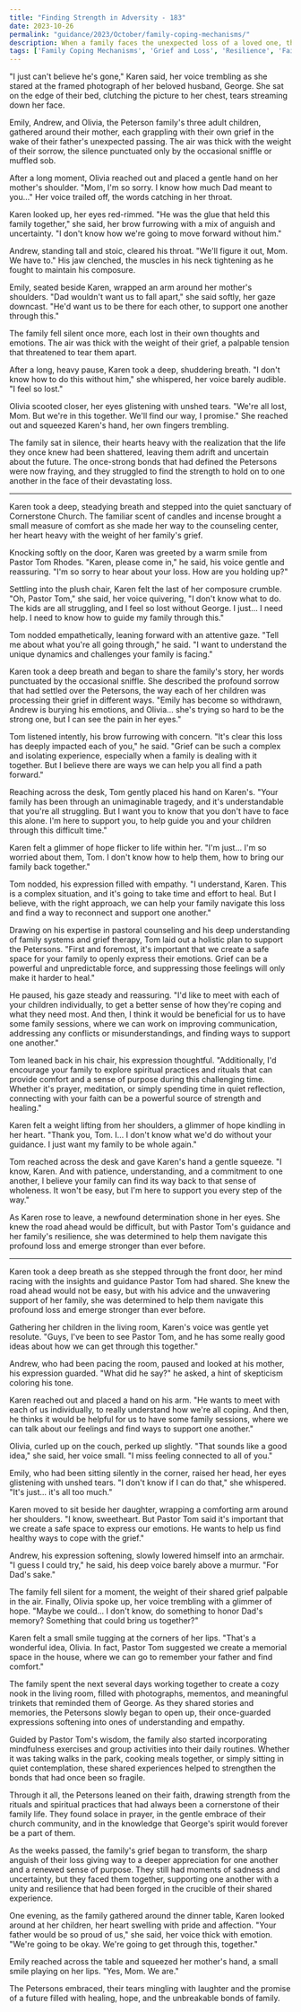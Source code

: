 ```yaml
---
title: "Finding Strength in Adversity - 183"
date: 2023-10-26
permalink: "guidance/2023/October/family-coping-mechanisms/"
description: When a family faces the unexpected loss of a loved one, they struggle to cope with their grief and find the strength to move forward. Seeking guidance from Pastor Tom Rhodes, they learn how to navigate their emotions, strengthen their family bonds, and discover the healing power of faith.
tags: ['Family Coping Mechanisms', 'Grief and Loss', 'Resilience', 'Faith and Spirituality', 'Pastoral Guidance']
---
```

"I just can't believe he's gone," Karen said, her voice trembling as she stared at the framed photograph of her beloved husband, George. She sat on the edge of their bed, clutching the picture to her chest, tears streaming down her face.

Emily, Andrew, and Olivia, the Peterson family's three adult children, gathered around their mother, each grappling with their own grief in the wake of their father's unexpected passing. The air was thick with the weight of their sorrow, the silence punctuated only by the occasional sniffle or muffled sob.

After a long moment, Olivia reached out and placed a gentle hand on her mother's shoulder. "Mom, I'm so sorry. I know how much Dad meant to you..." Her voice trailed off, the words catching in her throat.

Karen looked up, her eyes red-rimmed. "He was the glue that held this family together," she said, her brow furrowing with a mix of anguish and uncertainty. "I don't know how we're going to move forward without him."

Andrew, standing tall and stoic, cleared his throat. "We'll figure it out, Mom. We have to." His jaw clenched, the muscles in his neck tightening as he fought to maintain his composure.

Emily, seated beside Karen, wrapped an arm around her mother's shoulders. "Dad wouldn't want us to fall apart," she said softly, her gaze downcast. "He'd want us to be there for each other, to support one another through this."

The family fell silent once more, each lost in their own thoughts and emotions. The air was thick with the weight of their grief, a palpable tension that threatened to tear them apart.

After a long, heavy pause, Karen took a deep, shuddering breath. "I don't know how to do this without him," she whispered, her voice barely audible. "I feel so lost."

Olivia scooted closer, her eyes glistening with unshed tears. "We're all lost, Mom. But we're in this together. We'll find our way, I promise." She reached out and squeezed Karen's hand, her own fingers trembling.

The family sat in silence, their hearts heavy with the realization that the life they once knew had been shattered, leaving them adrift and uncertain about the future. The once-strong bonds that had defined the Petersons were now fraying, and they struggled to find the strength to hold on to one another in the face of their devastating loss.

***

Karen took a deep, steadying breath and stepped into the quiet sanctuary of Cornerstone Church. The familiar scent of candles and incense brought a small measure of comfort as she made her way to the counseling center, her heart heavy with the weight of her family's grief.

Knocking softly on the door, Karen was greeted by a warm smile from Pastor Tom Rhodes. "Karen, please come in," he said, his voice gentle and reassuring. "I'm so sorry to hear about your loss. How are you holding up?"

Settling into the plush chair, Karen felt the last of her composure crumble. "Oh, Pastor Tom," she said, her voice quivering, "I don't know what to do. The kids are all struggling, and I feel so lost without George. I just... I need help. I need to know how to guide my family through this."

Tom nodded empathetically, leaning forward with an attentive gaze. "Tell me about what you're all going through," he said. "I want to understand the unique dynamics and challenges your family is facing."

Karen took a deep breath and began to share the family's story, her words punctuated by the occasional sniffle. She described the profound sorrow that had settled over the Petersons, the way each of her children was processing their grief in different ways. "Emily has become so withdrawn, Andrew is burying his emotions, and Olivia... she's trying so hard to be the strong one, but I can see the pain in her eyes."

Tom listened intently, his brow furrowing with concern. "It's clear this loss has deeply impacted each of you," he said. "Grief can be such a complex and isolating experience, especially when a family is dealing with it together. But I believe there are ways we can help you all find a path forward."

Reaching across the desk, Tom gently placed his hand on Karen's. "Your family has been through an unimaginable tragedy, and it's understandable that you're all struggling. But I want you to know that you don't have to face this alone. I'm here to support you, to help guide you and your children through this difficult time."

Karen felt a glimmer of hope flicker to life within her. "I'm just... I'm so worried about them, Tom. I don't know how to help them, how to bring our family back together."

Tom nodded, his expression filled with empathy. "I understand, Karen. This is a complex situation, and it's going to take time and effort to heal. But I believe, with the right approach, we can help your family navigate this loss and find a way to reconnect and support one another."

Drawing on his expertise in pastoral counseling and his deep understanding of family systems and grief therapy, Tom laid out a holistic plan to support the Petersons. "First and foremost, it's important that we create a safe space for your family to openly express their emotions. Grief can be a powerful and unpredictable force, and suppressing those feelings will only make it harder to heal."

He paused, his gaze steady and reassuring. "I'd like to meet with each of your children individually, to get a better sense of how they're coping and what they need most. And then, I think it would be beneficial for us to have some family sessions, where we can work on improving communication, addressing any conflicts or misunderstandings, and finding ways to support one another."

Tom leaned back in his chair, his expression thoughtful. "Additionally, I'd encourage your family to explore spiritual practices and rituals that can provide comfort and a sense of purpose during this challenging time. Whether it's prayer, meditation, or simply spending time in quiet reflection, connecting with your faith can be a powerful source of strength and healing."

Karen felt a weight lifting from her shoulders, a glimmer of hope kindling in her heart. "Thank you, Tom. I... I don't know what we'd do without your guidance. I just want my family to be whole again."

Tom reached across the desk and gave Karen's hand a gentle squeeze. "I know, Karen. And with patience, understanding, and a commitment to one another, I believe your family can find its way back to that sense of wholeness. It won't be easy, but I'm here to support you every step of the way."

As Karen rose to leave, a newfound determination shone in her eyes. She knew the road ahead would be difficult, but with Pastor Tom's guidance and her family's resilience, she was determined to help them navigate this profound loss and emerge stronger than ever before.

***

Karen took a deep breath as she stepped through the front door, her mind racing with the insights and guidance Pastor Tom had shared. She knew the road ahead would not be easy, but with his advice and the unwavering support of her family, she was determined to help them navigate this profound loss and emerge stronger than ever before.

Gathering her children in the living room, Karen's voice was gentle yet resolute. "Guys, I've been to see Pastor Tom, and he has some really good ideas about how we can get through this together."

Andrew, who had been pacing the room, paused and looked at his mother, his expression guarded. "What did he say?" he asked, a hint of skepticism coloring his tone.

Karen reached out and placed a hand on his arm. "He wants to meet with each of us individually, to really understand how we're all coping. And then, he thinks it would be helpful for us to have some family sessions, where we can talk about our feelings and find ways to support one another."

Olivia, curled up on the couch, perked up slightly. "That sounds like a good idea," she said, her voice small. "I miss feeling connected to all of you."

Emily, who had been sitting silently in the corner, raised her head, her eyes glistening with unshed tears. "I don't know if I can do that," she whispered. "It's just... it's all too much."

Karen moved to sit beside her daughter, wrapping a comforting arm around her shoulders. "I know, sweetheart. But Pastor Tom said it's important that we create a safe space to express our emotions. He wants to help us find healthy ways to cope with the grief."

Andrew, his expression softening, slowly lowered himself into an armchair. "I guess I could try," he said, his deep voice barely above a murmur. "For Dad's sake."

The family fell silent for a moment, the weight of their shared grief palpable in the air. Finally, Olivia spoke up, her voice trembling with a glimmer of hope. "Maybe we could... I don't know, do something to honor Dad's memory? Something that could bring us together?"

Karen felt a small smile tugging at the corners of her lips. "That's a wonderful idea, Olivia. In fact, Pastor Tom suggested we create a memorial space in the house, where we can go to remember your father and find comfort."

The family spent the next several days working together to create a cozy nook in the living room, filled with photographs, mementos, and meaningful trinkets that reminded them of George. As they shared stories and memories, the Petersons slowly began to open up, their once-guarded expressions softening into ones of understanding and empathy.

Guided by Pastor Tom's wisdom, the family also started incorporating mindfulness exercises and group activities into their daily routines. Whether it was taking walks in the park, cooking meals together, or simply sitting in quiet contemplation, these shared experiences helped to strengthen the bonds that had once been so fragile.

Through it all, the Petersons leaned on their faith, drawing strength from the rituals and spiritual practices that had always been a cornerstone of their family life. They found solace in prayer, in the gentle embrace of their church community, and in the knowledge that George's spirit would forever be a part of them.

As the weeks passed, the family's grief began to transform, the sharp anguish of their loss giving way to a deeper appreciation for one another and a renewed sense of purpose. They still had moments of sadness and uncertainty, but they faced them together, supporting one another with a unity and resilience that had been forged in the crucible of their shared experience.

One evening, as the family gathered around the dinner table, Karen looked around at her children, her heart swelling with pride and affection. "Your father would be so proud of us," she said, her voice thick with emotion. "We're going to be okay. We're going to get through this, together."

Emily reached across the table and squeezed her mother's hand, a small smile playing on her lips. "Yes, Mom. We are."

The Petersons embraced, their tears mingling with laughter and the promise of a future filled with healing, hope, and the unbreakable bonds of family.

